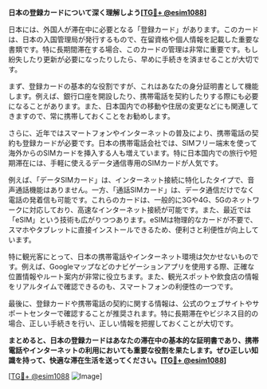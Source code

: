 **日本の登録カードについて深く理解しよう[[TG💪+ @esim1088](https://t.me/s/esim1088)]**

日本には、外国人が滞在中に必要となる「登録カード」があります。このカードは、日本の入国管理局が発行するもので、在留資格や個人情報を記載した重要な書類です。特に長期間滞在する場合、このカードの管理は非常に重要です。もし紛失したり更新が必要になったりしたら、早めに手続きを済ませることが大切です。

まず、登録カードの基本的な役割ですが、これはあなたの身分証明書として機能します。例えば、銀行口座を開設したり、携帯電話を契約したりする際にも必要になることがあります。また、日本国内での移動や住居の変更などにも関連してきますので、常に携帯しておくことをお勧めします。

さらに、近年ではスマートフォンやインターネットの普及により、携帯電話の契約も登録カードが必要です。日本の携帯電話会社では、SIMフリー端末を使って海外からのSIMカードを挿入する人も増えています。特に日本国内での旅行や短期滞在には、手軽に使えるデータ通信専用のSIMカードが人気です。

例えば、「データSIMカード」は、インターネット接続に特化したタイプで、音声通話機能はありません。一方、「通話SIMカード」は、データ通信だけでなく電話の発着信も可能です。これらのカードは、一般的に3Gや4G、5Gのネットワークに対応しており、高速なインターネット接続が可能です。また、最近では「eSIM」という技術も広がりつつあります。eSIMは物理的なカードが不要で、スマホやタブレットに直接インストールできるため、便利さと利便性が向上しています。

特に観光客にとって、日本の携帯電話やインターネット環境は欠かせないものです。例えば、Googleマップなどのナビゲーションアプリを使用する際、正確な位置情報やルート案内が非常に役立ちます。また、観光スポットや飲食店の情報をリアルタイムで確認できるのも、スマートフォンの利便性の一つです。

最後に、登録カードや携帯電話の契約に関する情報は、公式のウェブサイトやサポートセンターで確認することが推奨されます。特に長期滞在やビジネス目的の場合、正しい手続きを行い、正しい情報を把握しておくことが大切です。

**まとめると、日本の登録カードはあなたの滞在中の基本的な証明書であり、携帯電話やインターネットの利用においても重要な役割を果たします。ぜひ正しい知識を持って、快適な滞在生活を送ってください。[[TG💪+ @esim1088](https://t.me/s/esim1088)]**

[[TG💪+ @esim1088](https://t.me/s/esim1088) ![Image](https://i.postimg.cc/Y0z9fWf4/image.png)]